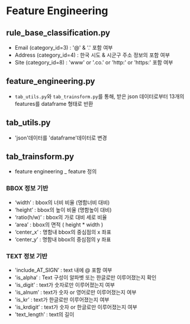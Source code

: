 # Feature Engineering 
## rule_base_classification.py 
- Email (category_id=3) : '@' & '.' 포함 여부  
- Address (category_id=4) : 한국 시도 & 시군구 주소 정보의 포함 여부 
- Site (category_id=8) : 'www' or '.co.' or 'http:' or 'https:' 포함 여부 

## feature_engineering.py 
-  `tab_utils.py`와 `tab_trainsform.py`를 통해, 받은 json 데이터로부터 13개의 features를 dataframe 형태로 반환   

## tab_utils.py  
- 'json'데이터를 'dataframe'데이터로 변경 
  
## tab_trainsform.py
- feature engineering _ feature 정의    

### BBOX 정보 기반 
- ‘width’ : bbox의 너비 비율 (명함너비 대비)  
- ‘height’ : bbox의 높이 비율 (명함높이 대비)    
- ‘ratio(h/w)’ : bbox의 가로 대비 세로 비율   
- ‘area’ : bbox의 면적 ( height * width )
- ‘center_x’ : 명함내 bbox의 중심점의 x 좌표 
- ‘center_y’ : 명함내 bbox의 중심점의 y 좌표   
### TEXT 정보 기반 
- 'include_AT_SIGN’ : text 내에 @ 포함 여부   
- 'is_alpha’ : Text 구성이 알파벳 또는 한글로만 이루어졌는지 확인  
- 'is_digit’ : text가 숫자로만 이루어졌는지 여부   
- 'is_alnum’ : text가 숫자 or 영어로만 이루어졌는지 여부   
- 'is_kr’ : text가 한글로만 이루어졌는지 여부   
- 'is_krdigit’ : text가 숫자 or 한글로만 이루어졌는지 여부   
- 'text_length’ : text의 길이   

